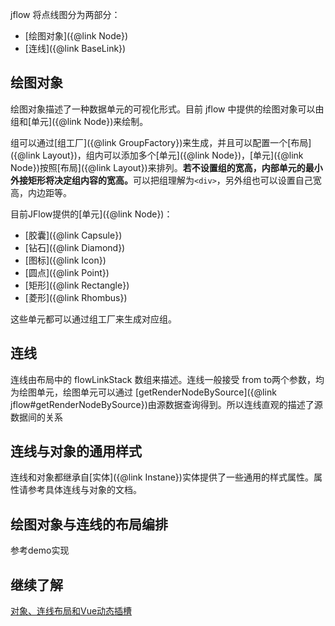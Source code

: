 jflow 将点线图分为两部分：
+ [绘图对象]({@link Node})
+ [连线]({@link BaseLink})
## 绘图对象
绘图对象描述了一种数据单元的可视化形式。目前 jflow 中提供的绘图对象可以由组和[单元]({@link Node})来绘制。

组可以通过[组工厂]({@link GroupFactory})来生成，并且可以配置一个[布局]({@link Layout})，组内可以添加多个[单元]({@link Node})，[单元]({@link Node})按照[布局]({@link Layout})来排列。<b>若不设置组的宽高，内部单元的最小外接矩形将决定组内容的宽高。</b>可以把组理解为```<div>```，另外组也可以设置自己宽高，内边距等。

目前JFlow提供的[单元]({@link Node})：
+ [胶囊]({@link Capsule})
+ [钻石]({@link Diamond})
+ [图标]({@link Icon})
+ [圆点]({@link Point})
+ [矩形]({@link Rectangle})
+ [菱形]({@link Rhombus})

这些单元都可以通过组工厂来生成对应组。

## 连线
连线由布局中的 flowLinkStack 数组来描述。连线一般接受 from to两个参数，均为绘图单元，绘图单元可以通过 [getRenderNodeBySource]({@link jflow#getRenderNodeBySource})由源数据查询得到。所以连线直观的描述了源数据间的关系


## 连线与对象的通用样式

连线和对象都继承自[实体]({@link Instane})实体提供了一些通用的样式属性。属性请参考具体连线与对象的文档。

## 绘图对象与连线的布局编排
参考demo实现

## 继续了解
[对象、连线布局和Vue动态插槽](https://wt911122.github.io/JFlow/tutorial-对象、连线布局和Vue动态插槽.html)
